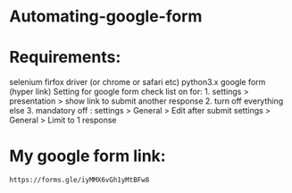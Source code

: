 # Automating-google-form

# Requirements:
  selenium firfox driver (or chrome or safari etc)
  python3.x
  google form (hyper link)
  Setting for google form
    check list on for:
    1. settings > presentation > show link to submit another response
    2. turn off everything else
    3. mandatory off :
       settings > General > Edit after submit
       settings > General > Limit to 1 response
       
  # My google form link:
  
    https://forms.gle/iyMMX6vGh1yMtBFw8
      
